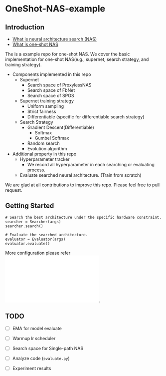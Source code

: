 # OneShot-NAS-example

## Introduction

* [What is neural architecture search (NAS)](./doc/nas.md)
* [What is one-shot NAS](./doc/one_shot_nas.md)

The is a example repo for one-shot NAS. We cover the basic implementation for one-shot NAS(e.g., supernet, search strategy, and training strategy).
* Components implemented in this repo
    * Supernet
        * Search space of ProxylessNAS
        * Search space of FbNet
        * Search space of SPOS
    * Supernet training strategy
        * Uniform sampling
        * Strict fairness
        * Differentiable (specific for differentiable search strategy)
    * Search Strategy
        * Gradient Descent(Differentiable)
            - Softmax
            - Gumbel Softmax
        * Random search
        * Evolution algorithm
* Additional property in this repo
    * Hyperparameter tracker
        * We record all hyperparameter in each searching or evaluating process.
    * Evaluate searched neural architecture. (Train from scratch)

We are glad at all contributions to improve this repo. Please feel free to pull request.

## Getting Started
```
# Search the best architecture under the specific hardware constraint.
searcher = Searcher(args)
searcher.search()

# Evaluate the searched architecture.
evaluator = Evaluator(args)
evaluator.evaluate()
```

More configuration please refer ![configuration](./doc/get_start.md).

## TODO
* [ ] EMA for model evaluate
* [ ] Warmup lr scheduler
* [ ] Search space for Single-path NAS
* [ ] Analyze code (`evaluate.py`)
* [ ] Experiment results



